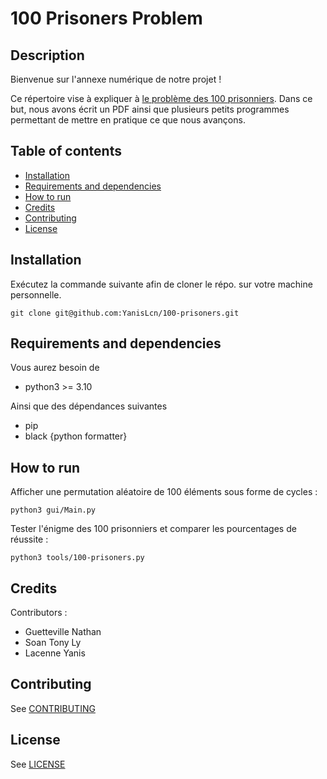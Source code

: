 # 100 Prisoners Problem

## Description

Bienvenue sur l'annexe numérique de notre projet !

Ce répertoire vise à expliquer à [le problème des 100 prisonniers](https://en.wikipedia.org/wiki/100_prisoners_problem).
Dans ce but, nous avons écrit un PDF ainsi que plusieurs petits programmes permettant
de mettre en pratique ce que nous avançons.

## Table of contents
  * [Installation](#installation)
  * [Requirements and dependencies](#requirements-and-dependencies)
  * [How to run](#how-to-run)
  * [Credits](#credits)
  * [Contributing](#contributing)
  * [License](#license)

## Installation 
Exécutez la commande suivante afin de cloner le répo. sur votre machine personnelle.
```
git clone git@github.com:YanisLcn/100-prisoners.git
```

## Requirements and dependencies 
Vous aurez besoin de 
* python3 >= 3.10

Ainsi que des dépendances suivantes
* pip
* black {python formatter}

## How to run 

Afficher une permutation aléatoire de 100 éléments sous forme de cycles :
```
python3 gui/Main.py
```

Tester l'énigme des 100 prisonniers et comparer les pourcentages de réussite :
```
python3 tools/100-prisoners.py
```

## Credits 

Contributors : 
 * Guetteville Nathan
 * Soan Tony Ly
 * Lacenne Yanis

## Contributing
See [CONTRIBUTING](/CONTRIBUTING.md)

## License
See [LICENSE](/LICENSE)
